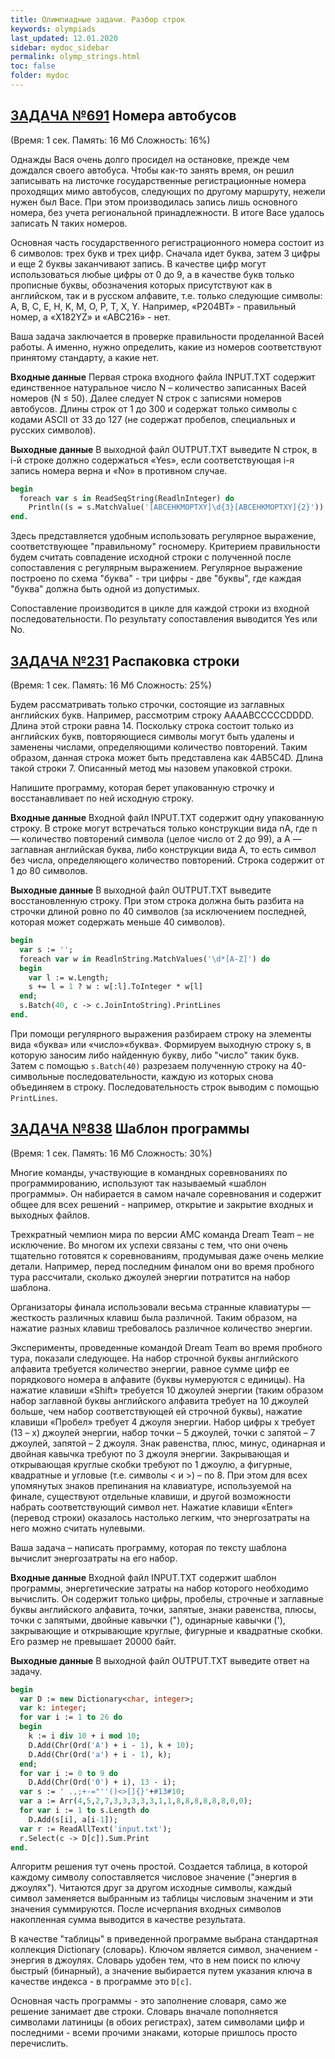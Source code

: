 ```yaml
---
title: Олимпиадные задачи. Разбор строк
keywords: olympiads
last_updated: 12.01.2020
sidebar: mydoc_sidebar
permalink: olymp_strings.html
toc: false
folder: mydoc
---
```


<script src="//i.upmath.me/latex.js"></script> 

## [ЗАДАЧА №691](https://acmp.ru/index.asp?main=task&id_task=691) Номера автобусов
(Время: 1 сек. Память: 16 Мб Сложность: 16%)

Однажды Вася очень долго просидел на остановке, прежде чем дождался своего автобуса. Чтобы как-то занять время, он решил записывать на листочке государственные регистрационные номера проходящих мимо автобусов, следующих по другому маршруту, нежели нужен был Васе. При этом производилась запись лишь основного номера, без учета региональной принадлежности. В итоге Васе удалось записать N таких номеров.

Основная часть государственного регистрационного номера состоит из 6 символов: трех букв и трех цифр. Сначала идет буква, затем 3 цифры и еще 2 буквы заканчивают запись. В качестве цифр могут использоваться любые цифры от 0 до 9, а в качестве букв только прописные буквы, обозначения которых присутствуют как в английском, так и в русском алфавите, т.е. только следующие символы: A, B, C, E, H, K, M, O, P, T, X, Y. Например, «P204BT» - правильный номер, а «X182YZ» и «ABC216» - нет.

Ваша задача заключается в проверке правильности проделанной Васей работы. А именно, нужно определить, какие из номеров соответствуют принятому стандарту, а какие нет.

**Входные данные**
Первая строка входного файла INPUT.TXT содержит единственное натуральное число N – количество записанных Васей номеров (N ≤ 50). Далее следует N строк с записями номеров автобусов. Длины строк от 1 до 300 и содержат только символы с кодами ASCII от 33 до 127 (не содержат пробелов, специальных и русских символов).

**Выходные данные**
В выходной файл OUTPUT.TXT выведите N строк, в i-й строке должно содержаться «Yes», если соответствующая i-я запись номера верна и «No» в противном случае. 

```pascal
begin
  foreach var s in ReadSeqString(ReadlnInteger) do
    Println((s = s.MatchValue('[ABCEHKMOPTXY]\d{3}[ABCEHKMOPTXY]{2}')) ? 'Yes' : 'No')
end.
```

Здесь представляется удобным использовать регулярное выражение, соответствующее "правильному" госномеру. Критерием правильности будем считать совпадение исходной строки с полученной после сопоставления с регулярным выражением. Регулярное выражение построено по схема "буква" - три цифры - две "буквы", где каждая "буква" должна быть одной из допустимых.

Сопоставление производится в цикле для каждой строки из входной последовательности. По результату сопоставления выводится Yes или No.

## [ЗАДАЧА №231](https://acmp.ru/index.asp?main=task&id_task=231) Распаковка строки
(Время: 1 сек. Память: 16 Мб Сложность: 25%)

Будем рассматривать только строчки, состоящие из заглавных английских букв. Например, рассмотрим строку AAAABCCCCCDDDD. Длина этой строки равна 14. Поскольку строка состоит только из английских букв, повторяющиеся символы могут быть удалены и заменены числами, определяющими количество повторений. Таким образом, данная строка может быть представлена как 4AB5C4D. Длина такой строки 7. Описанный метод мы назовем упаковкой строки.

Напишите программу, которая берет упакованную строчку и восстанавливает по ней исходную строку.

**Входные данные**
Входной файл INPUT.TXT содержит одну упакованную строку. В строке могут встречаться только конструкции вида nA, где n — количество повторений символа (целое число от 2 до 99), а A — заглавная английская буква, либо конструкции вида A, то есть символ без числа, определяющего количество повторений. Строка содержит от 1 до 80 символов.

**Выходные данные**
В выходной файл OUTPUT.TXT выведите восстановленную строку. При этом строка должна быть разбита на строчки длиной ровно по 40 символов (за исключением последней, которая может содержать меньше 40 символов).
```pascal
begin
  var s := '';
  foreach var w in ReadlnString.MatchValues('\d*[A-Z]') do
  begin
    var l := w.Length;
    s += l = 1 ? w : w[:l].ToInteger * w[l]
  end;
  s.Batch(40, c -> c.JoinIntoString).PrintLines
end.
```

При помощи регулярного выражения разбираем строку на элементы вида «буква» или «число»«буква». Формируем выходную строку s, в которую заносим либо найденную букву, либо "число" такик букв. Затем с помощью `s.Batch(40)` разрезаем полученную строку на 40-символьные последовательности, каждую из которых снова объединяем в строку. Последовательность строк выводим с помощью `PrintLines`.

## [ЗАДАЧА №838](https://acmp.ru/index.asp?main=task&id_task=838) Шаблон программы
(Время: 1 сек. Память: 16 Мб Сложность: 30%)

Многие команды, участвующие в командных соревнованиях по программированию, используют так называемый «шаблон программы». Он набирается в самом начале соревнования и содержит общее для всех решений - например, открытие и закрытие входных и выходных файлов.

Трехкратный чемпион мира по версии AMC команда Dream Team – не исключение. Во многом их успехи связаны с тем, что они очень тщательно готовятся к соревнованиям, продумывая даже очень мелкие детали. Например, перед последним финалом они во время пробного тура рассчитали, сколько джоулей энергии потратится на набор шаблона.

Организаторы финала использовали весьма странные клавиатуры — жесткость различных клавиш была различной. Таким образом, на нажатие разных клавиш требовалось различное количество энергии.

Эксперименты, проведенные командой Dream Team во время пробного тура, показали следующее. На набор строчной буквы английского алфавита требуется количество энергии, равное сумме цифр ее порядкового номера в алфавите (буквы нумеруются с единицы). На нажатие клавиши «Shift» требуется 10 джоулей энергии (таким образом набор заглавной буквы английского алфавита требует на 10 джоулей больше, чем набор соответствующей ей строчной буквы), нажатие клавиши «Пробел» требует 4 джоуля энергии. Набор цифры x требует (13 – x) джоулей энергии, набор точки – 5 джоулей, точки с запятой – 7 джоулей, запятой – 2 джоуля. Знак равенства, плюс, минус, одинарная и двойная кавычка требуют по 3 джоуля энергии. Закрывающая и открывающая круглые скобки требуют по 1 джоулю, а фигурные, квадратные и угловые (т.е. символы < и >) – по 8. При этом для всех упомянутых знаков препинания на клавиатуре, используемой на финале, существуют отдельные клавиши, и другой возможности набрать соответствующий символ нет. Нажатие клавиши «Enter» (перевод строки) оказалось настолько легким, что энергозатраты на него можно считать нулевыми.

Ваша задача – написать программу, которая по тексту шаблона вычислит энергозатраты на его набор.

**Входные данные**
Входной файл INPUT.TXT содержит шаблон программы, энергетические затраты на набор которого необходимо вычислить. Он содержит только цифры, пробелы, строчные и заглавные буквы английского алфавита, точки, запятые, знаки равенства, плюсы, точки с запятыми, двойные кавычки ("), одинарные кавычки ('), закрывающие и открывающие круглые, фигурные и квадратные скобки. Его размер не превышает 20000 байт.

**Выходные данные**
В выходной файл OUTPUT.TXT выведите ответ на задачу. 

```pascal
begin
  var D := new Dictionary<char, integer>;
  var k: integer;
  for var i := 1 to 26 do
  begin 
    k := i div 10 + i mod 10;
    D.Add(Chr(Ord('A') + i - 1), k + 10);
    D.Add(Chr(Ord('a') + i - 1), k);
  end;
  for var i := 0 to 9 do
    D.Add(Chr(Ord('0') + i), 13 - i);
  var s := ' .,;+-="''()<>[]{}'+#13#10;
  var a := Arr(4,5,2,7,3,3,3,3,3,1,1,8,8,8,8,8,8,0,0);
  for var i := 1 to s.Length do
    D.Add(s[i], a[i-1]);
  var r := ReadAllText('input.txt');
  r.Select(c -> D[c]).Sum.Print
end.
```

Алгоритм решения тут очень простой. Создается таблица, в которой каждому символу сопоставляется числовое значение ("энергия в джоулях"). Читаются друг за другом исходные символы, каждый символ заменяется выбранным из таблицы числовым значеним и эти значения суммируются. После исчерпания входных символов накопленная сумма выводится в качестве результата.

В качестве "таблицы" в приведенной программе выбрана стандартная коллекция Dictionary (словарь). Ключом является символ, значением - энергия в джоулях. Словарь удобен тем, что в нем поиск по ключу быстрый (бинарный), а значение выбирается путем указания ключа в качестве индекса - в программе это `D[c]`.

Основная часть программы - это заполнение словаря, само же решение занимает две строки. Словарь вначале пополняется символами латиницы (в обоих регистрах), затем символами цифр и последними - всеми прочими знаками, которые пришлось просто перечислить.
